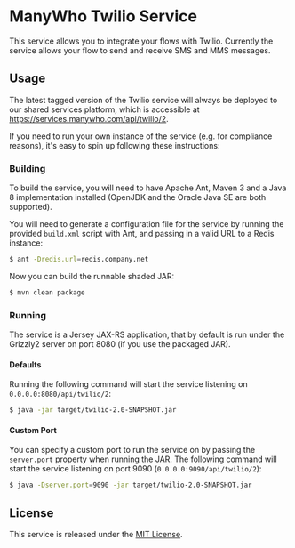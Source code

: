 ManyWho Twilio Service
======================

This service allows you to integrate your flows with Twilio. Currently the service allows your flow to send and receive
SMS and MMS messages.

## Usage

The latest tagged version of the Twilio service will always be deployed to our shared services platform, which is 
accessible at https://services.manywho.com/api/twilio/2.

If you need to run your own instance of the service (e.g. for compliance reasons), it's easy to spin up following these
instructions:

### Building

To build the service, you will need to have Apache Ant, Maven 3 and a Java 8 implementation installed (OpenJDK and the Oracle Java
SE are both supported).

You will need to generate a configuration file for the service by running the provided `build.xml` script with Ant, and 
passing in a valid URL to a Redis instance:

```bash
$ ant -Dredis.url=redis.company.net
```

Now you can build the runnable shaded JAR:

```bash
$ mvn clean package
```

### Running

The service is a Jersey JAX-RS application, that by default is run under the Grizzly2 server on port 8080 (if you use 
the packaged JAR).

#### Defaults

Running the following command will start the service listening on `0.0.0.0:8080/api/twilio/2`:

```bash
$ java -jar target/twilio-2.0-SNAPSHOT.jar
```

#### Custom Port

You can specify a custom port to run the service on by passing the `server.port` property when running the JAR. The
following command will start the service listening on port 9090 (`0.0.0.0:9090/api/twilio/2`):

```bash
$ java -Dserver.port=9090 -jar target/twilio-2.0-SNAPSHOT.jar
```

## License

This service is released under the [MIT License](http://opensource.org/licenses/mit-license.php).